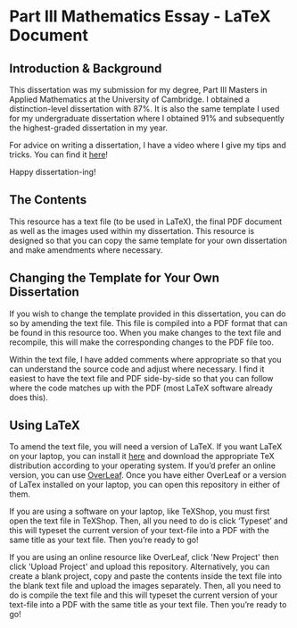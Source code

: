 # Part III Mathematics Essay - LaTeX Document

## Introduction & Background  

This dissertation was my submission for my degree, Part III Masters in Applied Mathematics at the University of Cambridge. I obtained a distinction-level dissertation with 87%. It is also the same template I used for my undergraduate dissertation where I obtained 91% and subsequently the highest-graded dissertation in my year.

For advice on writing a dissertation, I have a video where I give my tips and tricks. You can find it [here](https://www.youtube.com/watch?v=OJfLMVkbonc)!

Happy dissertation-ing!

## The Contents 

This resource has a text file (to be used in LaTeX), the final PDF document as well as the images used within my dissertation. This resource is designed so that you can copy the same template for your own dissertation and make amendments where necessary.

## Changing the Template for Your Own Dissertation

If you wish to change the template provided in this dissertation, you can do so by amending the text file. This file is compiled into a PDF format that can be found in this resource too. When you make changes to the text file and recompile, this will make the corresponding changes to the PDF file too. 

Within the text file, I have added comments where appropriate so that you can understand the source code and adjust where necessary. I find it easiest to have the text file and PDF side-by-side so that you can follow where the code matches up with the PDF (most LaTeX software already does this).

## Using LaTeX

To amend the text file, you will need a version of LaTeX. If you want LaTeX on your laptop, you can install it [here](https://www.latex-project.org/get/) and download the appropriate TeX distribution according to your operating system. If you’d prefer an online version, you can use [OverLeaf](https://www.overleaf.com). Once you have either OverLeaf or a version of LaTex installed on your laptop, you can open this repository in either of them. 

If you are using a software on your laptop, like TeXShop, you must first open the text file in TeXShop. Then, all you need to do is click ‘Typeset’ and this will typeset the current version of your text-file into a PDF with the same title as your text file. Then you’re ready to go!

If you are using an online resource like OverLeaf, click 'New Project' then click 'Upload Project' and upload this repository. Alternatively, you can create a blank project, copy and paste the contents inside the text file into the blank text file and upload the images separately. Then, all you need to do is compile the text file and this will typeset the current version of your text-file into a PDF with the same title as your text file. Then you’re ready to go!
